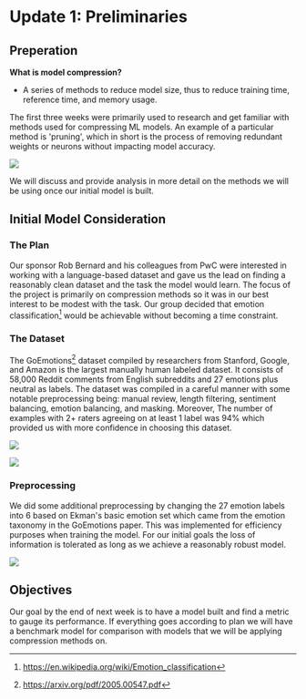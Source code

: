# Update 1: Preliminaries

## Preperation
**What is model compression?**

- A series of methods to reduce model size, thus to reduce training time, reference time, and memory usage.

The first three weeks were primarily used to research and get familiar with methods used for compressing ML models. An example of a particular method is 'pruning', which in short is the process of removing redundant weights or neurons without impacting model accuracy. 

![](pruning_example_fig1.png)

We will discuss and provide analysis in more detail on the methods we will be using once our initial model is built. 

## Initial Model Consideration

### The Plan
Our sponsor Rob Bernard and his colleagues from PwC were interested in working with a language-based dataset and gave us the lead on finding a reasonably clean dataset and the task the model would learn. The focus of the project is primarily on compression methods so it was in our best interest to be modest with the task. Our group decided that emotion classification[^1] would be achievable without becoming a time constraint. 

### The Dataset 

The GoEmotions[^2] dataset compiled by researchers from Stanford, Google, and Amazon is the largest manually human labeled dataset. It consists of 58,000 Reddit comments from English subreddits and 27 emotions plus neutral as labels. The dataset was compiled in a careful manner with some notable preprocessing being: manual review, length filtering, sentiment balancing, emotion balancing, and masking. Moreover, The number of examples with 2+ raters agreeing on at least 1 label was 94% which provided us with more confidence in choosing this dataset.

![](GoEmotionsStats1.png)

![](GoEmotionsStats2.png)

### Preprocessing 
We did some additional preprocessing by changing the 27 emotion labels into 6 based on Ekman's basic emotion set which came from the emotion taxonomy in the GoEmotions paper. This was implemented for efficiency purposes when training the model. For our initial goals the loss of information is tolerated as long as we achieve a reasonably robust model. 


![](GoEmotionsStats3.png)

## Objectives

Our goal by the end of next week is to have a model built and find a metric to gauge its performance. If everything goes according to plan we will have a benchmark model for comparison with models that we will be applying compression methods on.

[^1]: https://en.wikipedia.org/wiki/Emotion_classification

[^2]: https://arxiv.org/pdf/2005.00547.pdf



